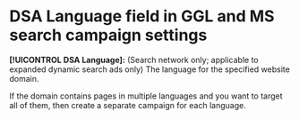 # DSA Language field in GGL and MS search campaign settings

**[!UICONTROL DSA Language]:** (Search network only; applicable to expanded dynamic search ads only) The  language for the specified website domain.

If the domain contains pages in multiple languages and you want to target all of them, then create a separate campaign for each language.
